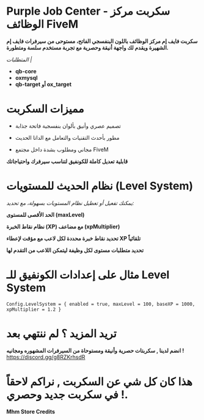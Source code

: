 # Purple Job Center - سكربت مركز الوظائف FiveM
**سكربت فايف إم مركز الوظائف باللون البنفسجي الفاتح، مستوحى من سيرفرات فايف إم الشهيرة ويقدم لك واجهة أنيقة وحصرية مع تجربة مستخدم سلسة ومتطورة.**

*المتطلبات |*
- **qb-core**
- **oxmysql**
- **qb-target أو ox_target**

# مميزات السكربت
- تصميم عصري وأنيق بألوان بنفسجية فاتحة جذابة

- مطور بأحدث التقنيات والتعامل مع الداتا الحديث

- مجاني ومطلوب بشدة داخل مجتمع FiveM

**قابلية تعديل كاملة للكونفيق لتناسب سيرفرك واحتياجاتك**

# نظام الحديث للمستويات (Level System)
*يمكنك تفعيل أو تعطيل نظام المستويات بسهولة، مع تحديد:*

**الحد الأقصى للمستوى (maxLevel)**

**نظام نقاط الخبرة (XP) مع مضاعف (xpMultiplier)**

**تحديد نقاط خبرة محددة لكل لاعب مع مؤقت لإعطاء XP تلقائياً**

**تحديد متطلبات مستوى لكل وظيفة ليتمكن اللاعب من التقدم لها**

# مثال على إعدادات الكونفيق للـ Level System

`Config.LevelSystem = {
    enabled = true,
    maxLevel = 100,
    baseXP = 1000,
    xpMultiplier = 1.2
}`

# تريد المزيد ؟ لم ننتهي بعد
**انضم لدينا , سكربتات حصرية وأنيقة ومستوحاة من السيرفرات المشهوره ومجانيه !**
https://discord.gg/g8RZKrhsdR

# هذا كان كل شي عن السكربت , نراكم لاحقاً في سكربت جديد وحصري !.

**Mhm Store Credits**
